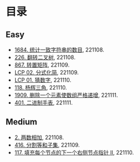 # 目录

## Easy
- [1684. 统计一致字符串的数目](https://github.com/Aldenhovel/i-love-coding/blob/main/easy/1684.md), 221108.
- [226. 翻转二叉树](https://github.com/Aldenhovel/i-love-coding/blob/main/easy/226.md), 221108.
- [867. 转置矩阵](https://github.com/Aldenhovel/i-love-coding/blob/main/easy/867.md), 221109.
- [LCP 02. 分式化简](https://github.com/Aldenhovel/i-love-coding/blob/main/easy/LCP02.md), 221109.
- [LCP 01. 猜数字](https://github.com/Aldenhovel/i-love-coding/blob/main/easy/LCP01.md), 221110.
- [118. 杨辉三角](https://github.com/Aldenhovel/i-love-coding/blob/main/easy/118.md), 221110.
- [1909. 删除一个元素使数组严格递增](https://github.com/Aldenhovel/i-love-coding/blob/main/easy/1909.md), 221111.
- [401. 二进制手表](https://github.com/Aldenhovel/i-love-coding/blob/main/easy/401.md), 221111.

## Medium
- [2. 两数相加](https://github.com/Aldenhovel/i-love-coding/blob/main/medium/2.md), 221108.
- [416. 分割等和子集](https://github.com/Aldenhovel/i-love-coding/blob/main/medium/416.md), 221109.
- [117. 填充每个节点的下一个右侧节点指针 II](https://github.com/Aldenhovel/i-love-coding/blob/main/medium/117.md), 221110.
